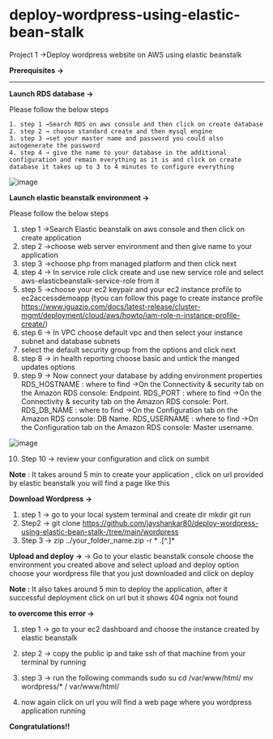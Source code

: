 # deploy-wordpress-using-elastic-bean-stalk

Project 1 →Deploy wordpress website on AWS using elastic beanstalk

**Prerequisites →**

---------
**Launch RDS database →**

 Please follow the below steps  

    1. step 1 →Search RDS on aws console and then click on create database
    2. step 2 → choose standard create and then mysql engine
    3. step 3 →set your master name and password you could also autogenerate the password
    4. step 4 → give the name to your database in the additional configuration and remain everything as it is and click on create database it takes up to 3 to 4 minutes to configure everything

![image](https://github.com/jayshankar80/deploy-wordpress-using-elastic-bean-stalk-/assets/78995149/8a5fd05a-9dd4-4a0a-bc29-bc5140369454)



**Launch elastic beanstalk environment →**

  Please follow the below steps 


  1. step 1 →Search Elastic beanstalk on aws console and then click on create application
  2. step 2 →choose web server environment and then give name to your application
  3. step 3 →choose php from managed platform and then click next
  4. step 4 → In service role click create and use new service role and select aws-elasticbeanstalk-service-role from it
  5. step 5 →choose your ec2 keypair and your ec2 instance profile to ec2accessdemoapp (tyou can follow this page to create instance profile https://www.iguazio.com/docs/latest-release/cluster-mgmt/deployment/cloud/aws/howto/iam-role-n-instance-profile-create/)
  6. step 6 → In VPC choose default vpc and then select your instance subnet and database subnets
  7. select the default security group from the options and click next
  8. step 8 → in health reporting choose basic and untick the manged updates options
  9. step 9 → Now connect your database by adding environment properties
           RDS_HOSTNAME :  where to find →On the Connectivity & security tab on the Amazon RDS console: Endpoint.
           RDS_PORT : where to find →On the Connectivity & security tab on the Amazon RDS console: Port.
           RDS_DB_NAME : where to find →On the Configuration tab on the Amazon RDS console: DB Name.
           RDS_USERNAME : where to find →On the Configuration tab on the Amazon RDS console: Master username.

![image](https://github.com/jayshankar80/deploy-wordpress-using-elastic-bean-stalk-/assets/78995149/194d09ef-f36b-4823-a65f-b58a3db1e559)


  10. Step 10 → review your configuration and click on sumbit

**Note**  : It takes around 5 min to create your application , click on url provided by elastic beanstalk you will find a page like this


**Download Wordpress →**
  1. step 1 → go to your local system  terminal and create dir mkdir git run
  2. Step2 -> git clone https://github.com/jayshankar80/deploy-wordpress-using-elastic-bean-stalk-/tree/main/wordpress
  3. Step 3 -> zip ../your_folder_name.zip -r * .[^.]*

**Upload and deploy →**
 → Go to your elastic beanstalk console choose the environment you created above and select upload and deploy option choose your wordpress file that you just downloaded and click on deploy

**Note :** It also takes around 5 min to deploy the application, after it successful deployment click on url but it shows 404 ngnix not found

**to overcome this error →**

1. step 1 → go to your ec2 dashboard and choose the instance created by elastic beanstalk
2. step 2 → copy the public ip and take ssh of that machine from your terminal by running
3. step 3 → run the following commands
   sudo su
   cd /var/www/html/
   mv wordpress/* / var/www/html/

4. now again click on url you will find a web page where you wordpress application running


**Congratulations!!**
